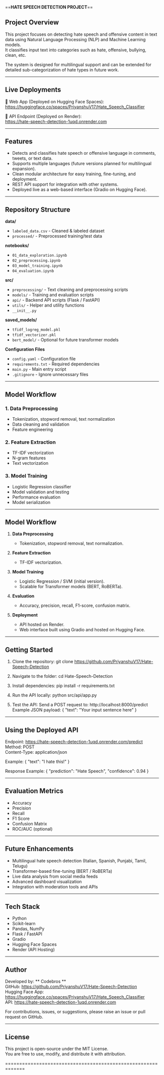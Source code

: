 ==**HATE SPEECH DETECTION PROJECT**==


Project Overview
----------------
This project focuses on detecting hate speech and offensive content in text data using Natural Language Processing (NLP) and Machine Learning models.  
It classifies input text into categories such as hate, offensive, bullying, clean, etc.  

The system is designed for multilingual support and can be extended for detailed sub-categorization of hate types in future work.

-------------------------------------------------------------
Live Deployments
-------------------------------------------------------------
🔹 Web App (Deployed on Hugging Face Spaces):  
   https://huggingface.co/spaces/PriyanshuV17/Hate_Speech_Classifier  

🔹 API Endpoint (Deployed on Render):  
   https://hate-speech-detection-1uqd.onrender.com  

-------------------------------------------------------------
Features
-------------------------------------------------------------
- Detects and classifies hate speech or offensive language in comments, tweets, or text data.
- Supports multiple languages (future versions planned for multilingual expansion).
- Clean modular architecture for easy training, fine-tuning, and deployment.
- REST API support for integration with other systems.
- Deployed live as a web-based interface (Gradio on Hugging Face).

-------------------------------------------------------------
Repository Structure
-------------------------------------------------------------

**data/**
- `labeled_data.csv` - Cleaned & labeled dataset
- `processed/` - Preprocessed training/test data

**notebooks/**
- `01_data_exploration.ipynb`
- `02_preprocessing.ipynb`
- `03_model_training.ipynb`
- `04_evaluation.ipynb`

**src/**
- `preprocessing/` - Text cleaning and preprocessing scripts
- `models/` - Training and evaluation scripts
- `api/` - Backend API scripts (Flask / FastAPI)
- `utils/` - Helper and utility functions
- `__init__.py`

**saved_models/**
- `tfidf_logreg_model.pkl`
- `tfidf_vectorizer.pkl`
- `bert_model/` - Optional for future transformer models

**Configuration Files**
- `config.yaml` - Configuration file
- `requirements.txt` - Required dependencies
- `main.py` - Main entry script
- `.gitignore` - Ignore unnecessary files

---

## Model Workflow

### 1. Data Preprocessing
- Tokenization, stopword removal, text normalization
- Data cleaning and validation
- Feature engineering

### 2. Feature Extraction
- TF-IDF vectorization
- N-gram features
- Text vectorization

### 3. Model Training
- Logistic Regression classifier
- Model validation and testing
- Performance evaluation
- Model serialization
-------------------------------------------------------------
Model Workflow
-------------------------------------------------------------
1. **Data Preprocessing**  
   - Tokenization, stopword removal, text normalization.

2. **Feature Extraction**  
   - TF-IDF vectorization.

3. **Model Training**  
   - Logistic Regression / SVM (initial version).
   - Scalable for Transformer models (BERT, RoBERTa).

4. **Evaluation**  
   - Accuracy, precision, recall, F1-score, confusion matrix.

5. **Deployment**  
   - API hosted on Render.
   - Web interface built using Gradio and hosted on Hugging Face.

-------------------------------------------------------------
Getting Started
-------------------------------------------------------------
1. Clone the repository:
   git clone https://github.com/PriyanshuV17/Hate-Speech-Detection

2. Navigate to the folder:
   cd Hate-Speech-Detection

3. Install dependencies:
   pip install -r requirements.txt

4. Run the API locally:
   python src/api/app.py

5. Test the API:
   Send a POST request to:
   http://localhost:8000/predict
   Example JSON payload:
   {
       "text": "Your input sentence here"
   }

-------------------------------------------------------------
Using the Deployed API
-------------------------------------------------------------
Endpoint: https://hate-speech-detection-1uqd.onrender.com/predict  
Method: POST  
Content-Type: application/json  

Example:
{
    "text": "I hate this!"
}

Response Example:
{
    "prediction": "Hate Speech",
    "confidence": 0.94
}

-------------------------------------------------------------
Evaluation Metrics
-------------------------------------------------------------
- Accuracy
- Precision
- Recall
- F1 Score
- Confusion Matrix
- ROC/AUC (optional)

-------------------------------------------------------------
Future Enhancements
-------------------------------------------------------------
- Multilingual hate speech detection (Italian, Spanish, Punjabi, Tamil, Telugu)
- Transformer-based fine-tuning (BERT / RoBERTa)
- Live data analysis from social media feeds
- Advanced dashboard visualization
- Integration with moderation tools and APIs

-------------------------------------------------------------
Tech Stack
-------------------------------------------------------------
- Python
- Scikit-learn
- Pandas, NumPy
- Flask / FastAPI
- Gradio
- Hugging Face Spaces
- Render (API Hosting)

-------------------------------------------------------------
Author
-------------------------------------------------------------
Developed by: ** Codebros **  
GitHub: https://github.com/PriyanshuV17/Hate-Speech-Detection  
Hugging Face App: https://huggingface.co/spaces/PriyanshuV17/Hate_Speech_Classifier  
API: https://hate-speech-detection-1uqd.onrender.com  

For contributions, issues, or suggestions, please raise an issue or pull request on GitHub.

-------------------------------------------------------------
License
-------------------------------------------------------------
This project is open-source under the MIT License.  
You are free to use, modify, and distribute it with attribution.

=============================================================
